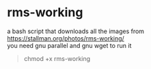 # rms-working
a bash script that downloads all the images from https://stallman.org/photos/rms-working/ <br>
you need gnu parallel and gnu wget to run it <br>
>chmod +x rms-working
